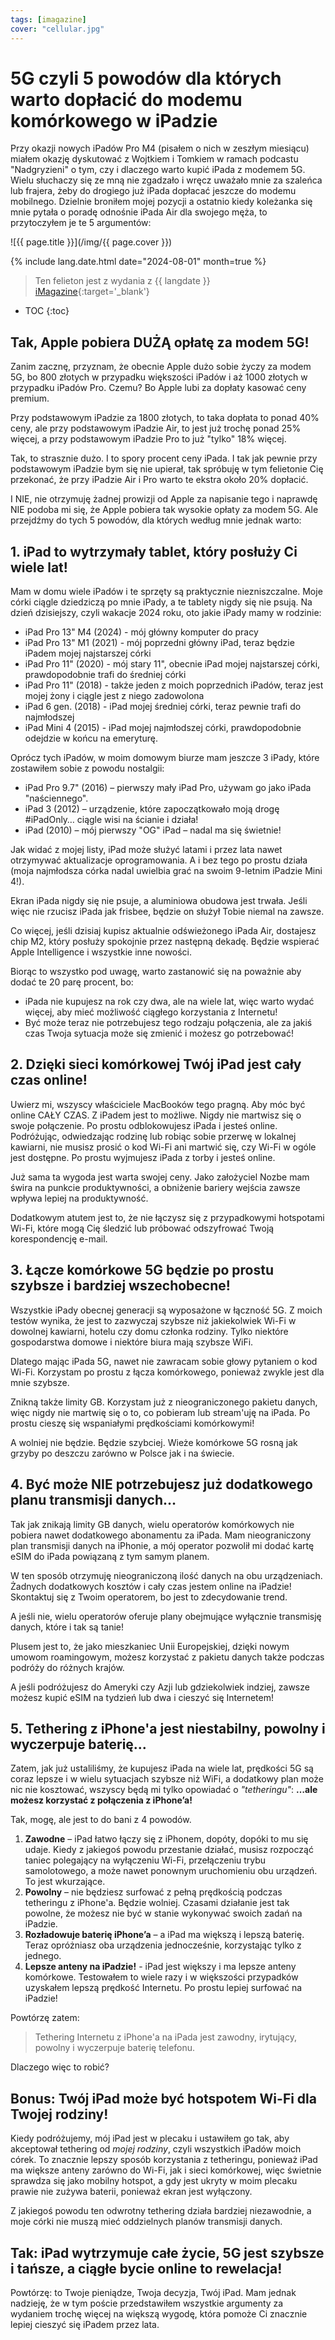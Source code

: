 ```yaml
---
tags: [imagazine]
cover: "cellular.jpg"
---
```


# 5G czyli 5 powodów dla których warto dopłacić do modemu komórkowego w iPadzie

Przy okazji nowych iPadów Pro M4 (pisałem o nich w zeszłym miesiącu) miałem okazję dyskutować z Wojtkiem i Tomkiem w ramach podcastu "Nadgryzieni" o tym, czy i dlaczego warto kupić iPada z modemem 5G. Wielu słuchaczy się ze mną nie zgadzało i wręcz uważało mnie za szaleńca lub frajera, żeby do drogiego już iPada dopłacać jeszcze do modemu mobilnego. Dzielnie broniłem mojej pozycji a ostatnio kiedy koleżanka się mnie pytała o poradę odnośnie iPada Air dla swojego męża, to przytoczyłem je te 5 argumentów:

<!--More-->

![{{ page.title }}](/img/{{ page.cover }})

{% include lang.date.html date="2024-08-01" month=true %}

> Ten felieton jest z wydania z {{ langdate }} [iMagazine](https://imagazine.pl){:target='_blank'}

* TOC
{:toc}

## Tak, Apple pobiera DUŻĄ opłatę za modem 5G!

Zanim zacznę, przyznam, że obecnie Apple dużo sobie życzy za modem 5G, bo 800 złotych w przypadku większości iPadów i aż 1000 złotych w przypadku iPadów Pro. Czemu? Bo Apple lubi za dopłaty kasować ceny premium.

Przy podstawowym iPadzie za 1800 złotych, to taka dopłata to ponad 40% ceny, ale przy podstawowym iPadzie Air, to jest już trochę ponad 25% więcej, a przy podstawowym iPadzie Pro to już "tylko" 18% więcej.

Tak, to strasznie dużo. I to spory procent ceny iPada. I tak jak pewnie przy podstawowym iPadzie bym się nie upierał, tak spróbuję w tym felietonie Cię przekonać, że przy iPadzie Air i Pro warto te ekstra około 20% dopłacić.

I NIE, nie otrzymuję żadnej prowizji od Apple za napisanie tego i naprawdę NIE podoba mi się, że Apple pobiera tak wysokie opłaty za modem 5G. Ale przejdźmy do tych 5 powodów, dla których według mnie jednak warto:

## 1. iPad to wytrzymały tablet, który posłuży Ci wiele lat!

Mam w domu wiele iPadów i te sprzęty są praktycznie niezniszczalne. Moje córki ciągle dziedziczą po mnie iPady, a te tablety nigdy się nie psują. Na dzień dzisiejszy, czyli wakacje 2024 roku, oto jakie iPady mamy w rodzinie:

- iPad Pro 13" M4 (2024) - mój główny komputer do pracy
- iPad Pro 13" M1 (2021) - mój poprzedni główny iPad, teraz będzie iPadem mojej najstarszej córki
- iPad Pro 11" (2020) - mój stary 11", obecnie iPad mojej najstarszej córki, prawdopodobnie trafi do średniej córki
- iPad Pro 11" (2018) - także jeden z moich poprzednich iPadów, teraz jest mojej żony i ciągle jest z niego zadowolona
- iPad 6 gen. (2018) - iPad mojej średniej córki, teraz pewnie trafi do najmłodszej
- iPad Mini 4 (2015) - iPad mojej najmłodszej córki, prawdopodobnie odejdzie w końcu na emeryturę.

Oprócz tych iPadów, w moim domowym biurze mam jeszcze 3 iPady, które zostawiłem sobie z powodu nostalgii:

- iPad Pro 9.7" (2016) – pierwszy mały iPad Pro, używam go jako iPada "naściennego".
- iPad 3 (2012) – urządzenie, które zapoczątkowało moją drogę #iPadOnly… ciągle wisi na ścianie i działa!
- iPad (2010) – mój pierwszy "OG" iPad – nadal ma się świetnie!

Jak widać z mojej listy, iPad może służyć latami i przez lata nawet otrzymywać aktualizacje oprogramowania. A i bez tego po prostu działa (moja najmłodsza córka nadal uwielbia grać na swoim 9-letnim iPadzie Mini 4!).

Ekran iPada nigdy się nie psuje, a aluminiowa obudowa jest trwała. Jeśli więc nie rzucisz iPada jak frisbee, będzie on służył Tobie niemal na zawsze.

Co więcej, jeśli dzisiaj kupisz aktualnie odświeżonego iPada Air, dostajesz chip M2, który posłuży spokojnie przez następną dekadę. Będzie wspierać Apple Intelligence i wszystkie inne nowości.

Biorąc to wszystko pod uwagę, warto zastanowić się na poważnie aby dodać te 20 parę procent, bo:

- iPada nie kupujesz na rok czy dwa, ale na wiele lat, więc warto wydać więcej, aby mieć możliwość ciągłego korzystania z Internetu!
- Być może teraz nie potrzebujesz tego rodzaju połączenia, ale za jakiś czas Twoja sytuacja może się zmienić i możesz go potrzebować!

## 2. Dzięki sieci komórkowej Twój iPad jest cały czas online!

Uwierz mi, wszyscy właściciele MacBooków tego pragną. Aby móc być online CAŁY CZAS. Z iPadem jest to możliwe. Nigdy nie martwisz się o swoje połączenie. Po prostu odblokowujesz iPada i jesteś online. Podróżując, odwiedzając rodzinę lub robiąc sobie przerwę w lokalnej kawiarni, nie musisz prosić o kod Wi-Fi ani martwić się, czy Wi-Fi w ogóle jest dostępne. Po prostu wyjmujesz iPada z torby i jesteś online.

Już sama ta wygoda jest warta swojej ceny. Jako założyciel Nozbe mam świra na punkcie produktywności, a obniżenie bariery wejścia zawsze wpływa lepiej na produktywność.

Dodatkowym atutem jest to, że nie łączysz się z przypadkowymi hotspotami Wi-Fi, które mogą Cię śledzić lub próbować odszyfrować Twoją korespondencję e-mail.

## 3. Łącze komórkowe 5G będzie po prostu szybsze i bardziej wszechobecne!

Wszystkie iPady obecnej generacji są wyposażone w łączność 5G. Z moich testów wynika, że ​​jest to zazwyczaj szybsze niż jakiekolwiek Wi-Fi w dowolnej kawiarni, hotelu czy domu członka rodziny. Tylko niektóre gospodarstwa domowe i niektóre biura mają szybsze WiFi.

Dlatego mając iPada 5G, nawet nie zawracam sobie głowy pytaniem o kod Wi-Fi. Korzystam po prostu z łącza komórkowego, ponieważ zwykle jest dla mnie szybsze.

Znikną także limity GB. Korzystam już z nieograniczonego pakietu danych, więc nigdy nie martwię się o to, co pobieram lub stream'uję na iPada. Po prostu cieszę się wspaniałymi prędkościami komórkowymi!

A wolniej nie będzie. Będzie szybciej. Wieże komórkowe 5G rosną jak grzyby po deszczu zarówno w Polsce jak i na świecie.

## 4. Być może NIE potrzebujesz już dodatkowego planu transmisji danych…

Tak jak znikają limity GB danych, wielu operatorów komórkowych nie pobiera nawet dodatkowego abonamentu za iPada. Mam nieograniczony plan transmisji danych na iPhonie, a mój operator pozwolił mi dodać kartę eSIM do iPada powiązaną z tym samym planem.

W ten sposób otrzymuję nieograniczoną ilość danych na obu urządzeniach. Żadnych dodatkowych kosztów i cały czas jestem online na iPadzie! Skontaktuj się z Twoim operatorem, bo jest to zdecydowanie trend.

A jeśli nie, wielu operatorów oferuje plany obejmujące wyłącznie transmisję danych, które i tak są tanie!

Plusem jest to, że jako mieszkaniec Unii Europejskiej, dzięki nowym umowom roamingowym, możesz korzystać z pakietu danych także podczas podróży do różnych krajów.

A jeśli podróżujesz do Ameryki czy Azji lub gdziekolwiek indziej, zawsze możesz kupić eSIM na tydzień lub dwa i cieszyć się Internetem!

## 5. Tethering z iPhone'a jest niestabilny, powolny i wyczerpuje baterię...

Zatem, jak już ustaliliśmy, że kupujesz iPada na wiele lat, prędkości 5G są coraz lepsze i w wielu sytuacjach szybsze niż WiFi, a dodatkowy plan może nic nie kosztować, wszyscy będą mi tylko opowiadać o *"tetheringu"*: **…ale możesz korzystać z połączenia z iPhone’a!**

Tak, mogę, ale jest to do bani z 4 powodów.

1. **Zawodne** – iPad łatwo łączy się z iPhonem, dopóty, dopóki to mu się udaje. Kiedy z jakiegoś powodu przestanie działać, musisz rozpocząć taniec polegający na wyłączeniu Wi-Fi, przełączeniu trybu samolotowego, a może nawet ponownym uruchomieniu obu urządzeń. To jest wkurzające.
2. **Powolny** – nie będziesz surfować z pełną prędkością podczas tetheringu z iPhone'a. Będzie wolniej. Czasami działanie jest tak powolne, że możesz nie być w stanie wykonywać swoich zadań na iPadzie.
3. **Rozładowuje baterię iPhone’a** – a iPad ma większą i lepszą baterię. Teraz opróżniasz oba urządzenia jednocześnie, korzystając tylko z jednego.
4. **Lepsze anteny na iPadzie!** - iPad jest większy i ma lepsze anteny komórkowe. Testowałem to wiele razy i w większości przypadków uzyskałem lepszą prędkość Internetu. Po prostu lepiej surfować na iPadzie!

Powtórzę zatem:

> Tethering Internetu z iPhone'a na iPada jest zawodny, irytujący, powolny i wyczerpuje baterię telefonu.

Dlaczego więc to robić?

## Bonus: Twój iPad może być hotspotem Wi-Fi dla Twojej rodziny!

Kiedy podróżujemy, mój iPad jest w plecaku i ustawiłem go tak, aby akceptował tethering od *mojej rodziny*, czyli wszystkich iPadów moich córek. To znacznie lepszy sposób korzystania z tetheringu, ponieważ iPad ma większe anteny zarówno do Wi-Fi, jak i sieci komórkowej, więc świetnie sprawdza się jako mobilny hotspot, a gdy jest ukryty w moim plecaku prawie nie zużywa baterii, ponieważ ekran jest wyłączony.

Z jakiegoś powodu ten odwrotny tethering działa bardziej niezawodnie, a moje córki nie muszą mieć oddzielnych planów transmisji danych.

## Tak: iPad wytrzymuje całe życie, 5G jest szybsze i tańsze, a ciągłe bycie online to rewelacja!

Powtórzę: to Twoje pieniądze, Twoja decyzja, Twój iPad. Mam jednak nadzieję, że w tym poście przedstawiłem wszystkie argumenty za wydaniem trochę więcej na większą wygodę, która pomoże Ci znacznie lepiej cieszyć się iPadem przez lata.


[n]: https://michael.gratis/nozbe_pl
[np]: https://michael.gratis/nozbepersonal_pl